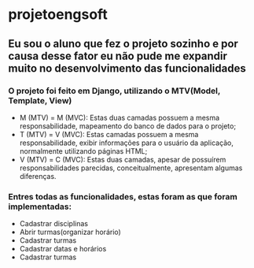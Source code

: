 # projetoengsoft

## Eu sou o aluno que fez o projeto sozinho e por causa desse fator eu não pude me expandir muito no desenvolvimento das funcionalidades
### O projeto foi feito em Django, utilizando o MTV(Model, Template, View)
- M (MTV) = M (MVC): Estas duas camadas possuem a mesma responsabilidade, mapeamento do banco de dados para o projeto;
- T (MTV) = V (MVC): Estas camadas possuem a mesma responsabilidade, exibir informações para o usuário da aplicação, normalmente utilizando páginas HTML;
- V (MTV) = C (MVC): Estas duas camadas, apesar de possuírem responsabilidades parecidas, conceitualmente, apresentam algumas diferenças.
### Entres todas as funcionalidades, estas foram as que foram implementadas:
- Cadastrar disciplinas
- Abrir turmas(organizar horário)
- Cadastrar turmas
- Cadastrar datas e horários
- Cadastrar turmas
 
